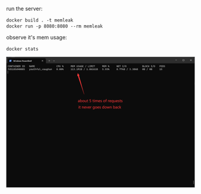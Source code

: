 run the server:

```
docker build . -t memleak
docker run -p 8080:8080 --rm memleak
```

observe it's mem usage:

```
docker stats
```

![](img.png)